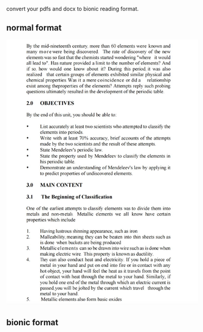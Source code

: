 convert your pdfs and docx to bionic reading format.

## normal format

![1700775415442](image/README/1700775415442.png)


## bionic format
